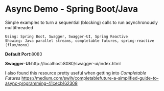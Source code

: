 Async Demo - Spring Boot/Java
==========

Simple examples to turn a sequential (blocking) calls to run asynchronously multithreaded

    Using: Spring Boot, Swagger, Swagger-UI, Spring Reactive
    Showing: Java parallel streams, completable futures, spring-reactive (flux/mono) 

**Default Port**:8080

**Swagger-UI**:http://localhost:8080/swagger-ui/index.html

I also found this resource pretty useful when getting into _Completable
Futures_ https://medium.com/swlh/completablefuture-a-simplified-guide-to-async-programming-41cecb162308
